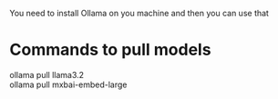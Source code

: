 You need to install Ollama on you machine and then you can use that 


# Commands to pull models

ollama pull llama3.2 </br>
ollama pull mxbai-embed-large
